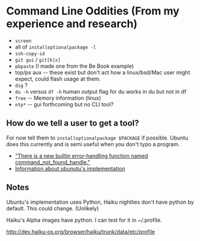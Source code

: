 Command Line Oddities (From my experience and research)
=======================================================

*  	`screen`
* 	all of `installoptionalpackage -l`
*	`ssh-copy-id`
*	`git gui` / `git[k|x]`
*	`pbpaste` (I made one from the Be Book example)
*	top/ps aux -- these exist but don't act how a linux/bsd/Mac user might expect, could flash usage at them.
*	`dig` ?
*	`du -h` versus `df -h` human output flag for du works in du but not in df
*	`free` -- Memory information (linux)
*	`ntp*` -- gui forthcoming but no CLI tool?

How do we tell a user to get a tool?
-------------------------------------
For now tell them to `installoptionalpackage $PACKAGE` if possible. Ubuntu does this currently and is semi useful when you don't typo a program. 

*	["There is a new builtin error-handling function named command_not_found_handle."][#1] 
*	[Information about ubunutu's implementation](https://bugs.launchpad.net/ubuntu/+source/bash/+bug/155899)

Notes
-----
Ubuntu's implementation uses Python, Haiku nightlies don't have python by default. This could change. (Unlikely)

Haiku's Alpha images have python. I can test for it in ~/.profile.

http://dev.haiku-os.org/browser/haiku/trunk/data/etc/profile

[#1]: http://www.tldp.org/LDP/abs/html/bashver4.html